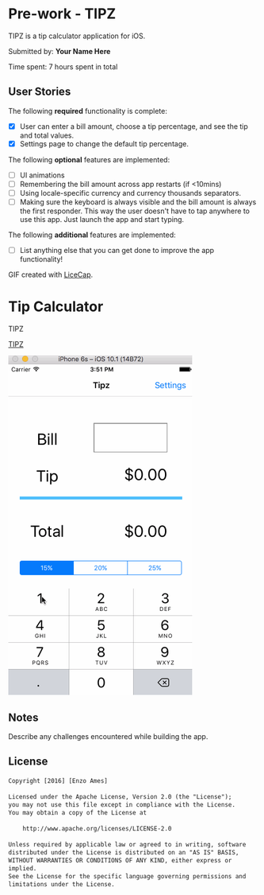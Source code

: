 # Pre-work - TIPZ

TIPZ is a tip calculator application for iOS.

Submitted by: **Your Name Here**

Time spent: 7 hours spent in total

## User Stories

The following **required** functionality is complete:

* [X] User can enter a bill amount, choose a tip percentage, and see the tip and total values.
* [X] Settings page to change the default tip percentage.

The following **optional** features are implemented:
* [ ] UI animations
* [ ] Remembering the bill amount across app restarts (if <10mins)
* [ ] Using locale-specific currency and currency thousands separators.
* [ ] Making sure the keyboard is always visible and the bill amount is always the first responder. This way the user doesn't have to tap anywhere to use this app. Just launch the app and start typing.

The following **additional** features are implemented:

- [ ] List anything else that you can get done to improve the app functionality!


GIF created with [LiceCap](http://www.cockos.com/licecap/).

# Tip Calculator
TIPZ

[TIPZ](https://github.com/enzoames/TipCalculator/blob/master/Tipz/Tipz.gif)

![Alt text](https://github.com/enzoames/TipCalculator/blob/master/Tipz/Tipz.gif)


## Notes

Describe any challenges encountered while building the app.

## License

    Copyright [2016] [Enzo Ames]

    Licensed under the Apache License, Version 2.0 (the "License");
    you may not use this file except in compliance with the License.
    You may obtain a copy of the License at

        http://www.apache.org/licenses/LICENSE-2.0

    Unless required by applicable law or agreed to in writing, software
    distributed under the License is distributed on an "AS IS" BASIS,
    WITHOUT WARRANTIES OR CONDITIONS OF ANY KIND, either express or implied.
    See the License for the specific language governing permissions and
    limitations under the License.
